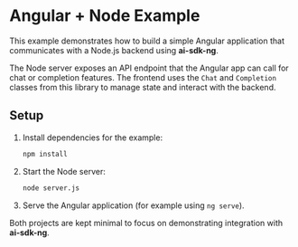 # Angular + Node Example

This example demonstrates how to build a simple Angular application that communicates with a Node.js backend using **ai-sdk-ng**.

The Node server exposes an API endpoint that the Angular app can call for chat or completion features. The frontend uses the `Chat` and `Completion` classes from this library to manage state and interact with the backend.

## Setup

1. Install dependencies for the example:
   ```bash
   npm install
   ```
2. Start the Node server:
   ```bash
   node server.js
   ```
3. Serve the Angular application (for example using `ng serve`).

Both projects are kept minimal to focus on demonstrating integration with **ai-sdk-ng**.
